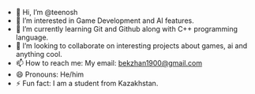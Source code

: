 - 👋 Hi, I’m @teenosh
- 👀 I’m interested in Game Development and AI features.
- 🌱 I’m currently learning Git and Github along with C++ programming language.
- 💞️ I’m looking to collaborate on interesting projects about games, ai and anything cool.
- 📫 How to reach me: My email: bekzhan1900@gmail.com
- 😄 Pronouns: He/him
- ⚡ Fun fact: I am a student from Kazakhstan.
